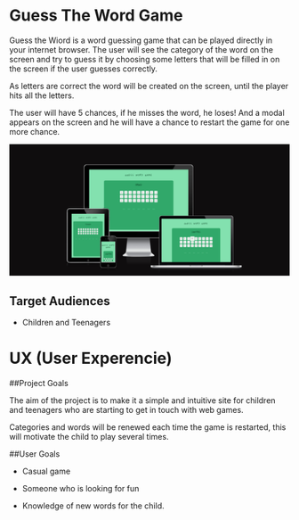 # Guess The Word Game

Guess the Wiord is a word guessing game that can be played directly in your internet browser. The user will see the category of the word on the screen and try to guess it by choosing some letters that will be filled in on the screen if the user guesses correctly.

As letters are correct the word will be created on the screen, until the player hits all the letters.

The user will have 5 chances, if he misses the word, he loses! And a modal appears on the screen and he will have a chance to restart the game for one more chance.
 
![Responsiveness Screenshot](https://github.com/jmartinesdev/GuessThe-Word/blob/main/AmIresponsive.png)

## **Target Audiences**

- Children and Teenagers

# UX (User Experencie)

##Project Goals

The aim of the project is to make it a simple and intuitive site for children and teenagers who are starting to get in touch with web games.

Categories and words will be renewed each time the game is restarted, this will motivate the child to play several times.

##User Goals

- Casual game

- Someone who is looking for fun

- Knowledge of new words for the child.
